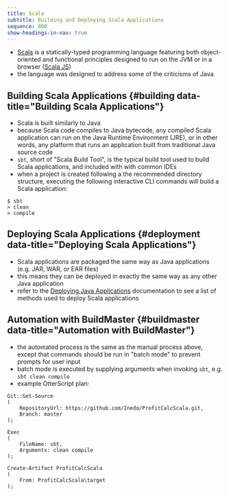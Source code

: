 ```yaml
---
title: Scala
subtitle: Building and Deploying Scala Applications
sequence: 800
show-headings-in-nav: true
---
```


- [Scala](https://www.scala-lang.org/) is a statically-typed programming language featuring both object-oriented and functional principles designed to run on the JVM or in a browser ([Scala JS](https://www.scala-js.org/))
- the language was designed to address some of the criticisms of Java

## Building Scala Applications {#building data-title="Building Scala Applications"}

- Scala is built similarly to Java
- because Scala code compiles to Java bytecode, any compiled Scala application can run on the Java Runtime Environment (JRE), or in other words, any platform that runs an application built from traditional Java source code
- `sbt`, short of "Scala Build Tool", is the typical build tool used to build Scala applications, and included with with common IDEs
- when a project is created following a the recommended directory structure, executing the following interactive CLI commands will build a Scala application:
```
$ sbt 
> clean 
> compile
```

## Deploying Scala Applications {#deployment data-title="Deploying Scala Applications"}

- Scala applications are packaged the same way as Java applications (e.g. JAR, WAR, or EAR files)
- this means they can be deployed in exactly the same way as any other Java application
- refer to the [Deploying Java Applications](/docs/buildmaster/platforms/java#deployment) documentation to see a list of methods used to deploy Scala applications

## Automation with BuildMaster {#buildmaster data-title="Automation with BuildMaster"}

- the automated process is the same as the manual process above, except that commands should be run in "batch mode" to prevent prompts for user input
- batch mode is executed by supplying arguments when invoking `sbt`, e.g. `sbt clean compile`
- example OtterScript plan:
```
Git::Get-Source
(
    RepositoryUrl: https://github.com/Inedo/ProfitCalcScala.git,
    Branch: master
);

Exec
(
    FileName: sbt,
    Arguments: clean compile
);

Create-Artifact ProfitCalcScala
(
    From: ProfitCalcScala\target
);
```
